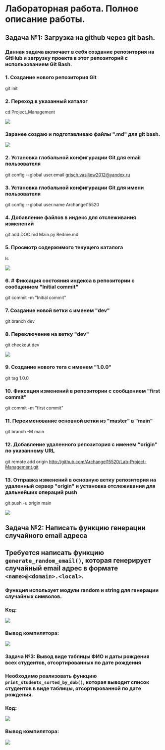 # Лабораторная работа. Полное описание работы.

## Задача №1: Загрузка на github через git bash.

### Данная задача включает в себя создание репозитория на GitHub и загрузку проекта в этот репозиторий с использованием Git Bash.
### 1. Создание нового репозитория Git
git init
### 2. Переход в указанный каталог
cd Project_Management

![](https://github.com/Archangel15520/Lab-Project-Management/blob/main/screenshot/1.JPG)

### Заранее создаю и подготавливаю файлы ".md" для git bash.

![](https://github.com/Archangel15520/Lab-Project-Management/blob/main/screenshot/5.JPG)

### 2. Установка глобальной конфигурации Git для email пользователя
git config --global user.email grisch.vasiljew2012@yandex.ru

### 3. Установка глобальной конфигурации Git для имени пользователя
git config --global user.name Archangel15520

### 4. Добавление файлов в индекс для отслеживания изменений
git add DOC.md Main.py Redme.md

### 5. Просмотр содержимого текущего каталога
ls

![](https://github.com/Archangel15520/Lab-Project-Management/blob/main/screenshot/2.JPG)

### 6. # Фиксация состояния индекса в репозитории с сообщением "Initial commit"
git commit -m "Initial commit"

### 7. Создание новой ветки с именем "dev"
git branch dev

### 8. Переключение на ветку "dev"
git checkout dev

![](https://github.com/Archangel15520/Lab-Project-Management/blob/main/screenshot/3.JPG)

### 9. Создание нового тега с именем "1.0.0"
git tag 1.0.0

### 10. Фиксация изменений в репозитории с сообщением "first commit"
git commit -m "first commit"

### 11. Переименование основной ветки из "master" в "main"
git branch -M main

### 12. Добавление удаленного репозитория с именем "origin" по указанному URL
git remote add origin http://github.com/Archangel15520/Lab-Project-Management.git

### 13. Отправка изменений в основную ветку репозитория на удаленный сервер "origin" и установка отслеживания для дальнейших операций push
git push -u origin main

![](https://github.com/Archangel15520/Lab-Project-Management/blob/main/screenshot/4.JPG)


## Задача №2: Написать функцию генерации случайного email адреса

## Требуется написать функцию `generate_random_email()`, которая генерирует случайный email адрес в формате `<name>@<domain>.<local>`. 
### Функция использует модули random и string для генерации случайных символов.
### Код:

![](https://github.com/Archangel15520/Lab-Project-Management/blob/main/screenshot/6.JPG)

### Вывод компилятора:

![](https://github.com/Archangel15520/Lab-Project-Management/blob/main/screenshot/7.JPG)


### Задача №3: Вывод виде таблицы ФИО и даты рождения всех студентов, отсортированных по дате рождения

### Необходимо реализовать функцию `print_students_sorted_by_dob()`, которая выводит список студентов в виде таблицы, отсортированной по дате рождения.
### Код:

![](https://github.com/Archangel15520/Lab-Project-Management/blob/main/screenshot/8.JPG)

### Вывод компилятора:

![](https://github.com/Archangel15520/Lab-Project-Management/blob/main/screenshot/9.JPG)


